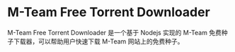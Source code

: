 # M-Team Free Torrent Downloader
 M-Team Free Torrent Downloader 是一个基于 Nodejs 实现的 M-Team 免费种子下载器，可以帮助用户快速下载 M-Team 网站上的免费种子。
